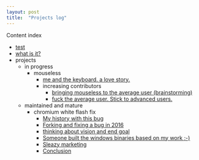 ```yaml
---
layout: post
title:  "Projects log"
---
```



Content index

* [test](/projects-log/blog/test-11)
* [what is it?](/projects-log/blog/what-is-it-1)
* projects
  * in progress
    * mouseless
      * [me and the keyboard. a love story.](/projects-log/blog/me-and-the-keyboard-a-love-story-8)
      * increasing contributors
        * [bringing mouseless to the average user (brainstorming)](/projects-log/blog/bringing-mouseless-to-the-average-user-brainstorming-9)
        * [fuck the average user. Stick to advanced users.](/projects-log/blog/fuck-the-average-user-stick-to-advanced-users-10)
  * maintained and mature
    * chromium white flash fix
      * [My history with this bug](/projects-log/blog/my-history-with-this-bug-2)
      * [Forking and fixing a bug in 2016](/projects-log/blog/forking-and-fixing-a-bug-in-2016-3)
      * [thinking about vision and end goal](/projects-log/blog/thinking-about-vision-and-end-goal-4)
      * [Someone built the windows binaries based on my work ;-)](/projects-log/blog/someone-built-the-windows-binaries-based-on-my-work-5)
      * [Sleazy marketing](/projects-log/blog/sleazy-marketing-6)
      * [Conclusion](/projects-log/blog/conclusion-7)




